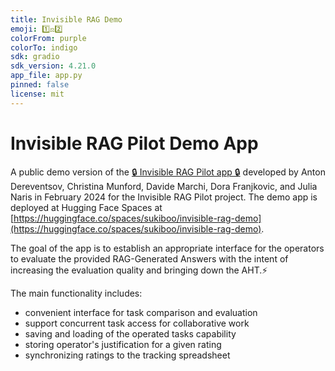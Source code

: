 ```yaml
---
title: Invisible RAG Demo
emoji: 1️⃣️⚖️2️⃣️
colorFrom: purple
colorTo: indigo
sdk: gradio
sdk_version: 4.21.0
app_file: app.py
pinned: false
license: mit
---
```


# Invisible RAG Pilot Demo App

A public demo version of the [🔒 Invisible RAG Pilot app 🔒](https://github.com/sukiboo/invisible-rag) developed by Anton Dereventsov, Christina Munford, Davide Marchi, Dora Franjkovic, and Julia Naris in February 2024 for the Invisible RAG Pilot project.
The demo app is deployed at Hugging Face Spaces at [https://huggingface.co/spaces/sukiboo/invisible-rag-demo](https://huggingface.co/spaces/sukiboo/invisible-rag-demo).

The goal of the app is to establish an appropriate interface for the operators to evaluate the provided RAG-Generated Answers with the intent of increasing the evaluation quality and bringing down the AHT.⚡

The main functionality includes:
- convenient interface for task comparison and evaluation
- support concurrent task access for collaborative work
- saving and loading of the operated tasks capability
- storing operator's justification for a given rating
- synchronizing ratings to the tracking spreadsheet
